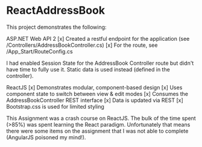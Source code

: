 # ReactAddressBook

This project demonstrates the following:

ASP.NET Web API 2
[x] Created a restful endpoint for the application (see /Controllers/AddressBookController.cs)
[x] For the route, see /App_Start/RouteConfig.cs
	
I had enabled Session State for the AddressBook Controller route but didn't have time to fully use it.
Static data is used instead (defined in the controller).

ReactJS
[x] Demonstrates modular, component-based design
[x] Uses component state to switch between view & edit modes
[x] Consumes the AddressBookController REST interface
[x] Data is updated via REST
[x] Bootstrap.css is used for limited styling

This Assignment was a crash course on ReactJS.  The bulk of the time spent (>85%) was spent learning the
React paradigm.  Unfortunately that means there were some items on the assignment that I was not able to
complete (AngularJS poisoned my mind!).
